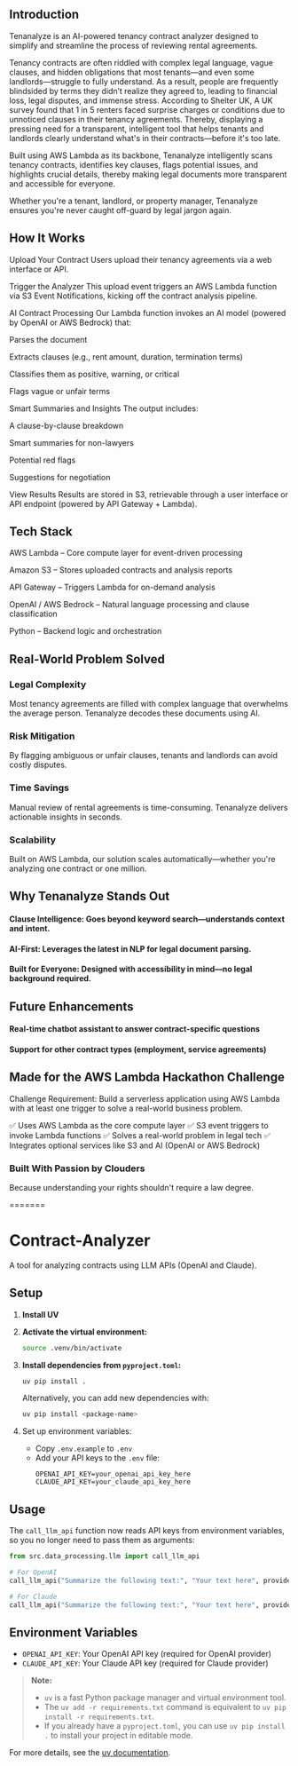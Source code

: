 ## Introduction
Tenanalyze is an AI-powered tenancy contract analyzer designed to simplify and streamline the process of reviewing rental agreements. 

Tenancy contracts are often riddled with complex legal language, vague clauses, and hidden obligations that most tenants—and even some landlords—struggle to fully understand. As a result, people are frequently blindsided by terms they didn’t realize they agreed to, leading to financial loss, legal disputes, and immense stress.
According to Shelter UK, A UK survey found that 1 in 5 renters faced surprise charges or conditions due to unnoticed clauses in their tenancy agreements. Thereby, displaying a pressing need for a transparent, intelligent tool that helps tenants and landlords clearly understand what's in their contracts—before it's too late.

Built using AWS Lambda as its backbone, Tenanalyze intelligently scans tenancy contracts, identifies key clauses, flags potential issues, and highlights crucial details, thereby making legal documents more transparent and accessible for everyone.

Whether you're a tenant, landlord, or property manager, Tenanalyze ensures you're never caught off-guard by legal jargon again.

## How It Works
Upload Your Contract
Users upload their tenancy agreements via a web interface or API.

Trigger the Analyzer
This upload event triggers an AWS Lambda function via S3 Event Notifications, kicking off the contract analysis pipeline.

AI Contract Processing
Our Lambda function invokes an AI model (powered by OpenAI or AWS Bedrock) that:

Parses the document

Extracts clauses (e.g., rent amount, duration, termination terms)

Classifies them as positive, warning, or critical

Flags vague or unfair terms

Smart Summaries and Insights
The output includes:

A clause-by-clause breakdown

Smart summaries for non-lawyers

Potential red flags

Suggestions for negotiation

View Results
Results are stored in S3, retrievable through a user interface or API endpoint (powered by API Gateway + Lambda).

## Tech Stack
AWS Lambda – Core compute layer for event-driven processing

Amazon S3 – Stores uploaded contracts and analysis reports

API Gateway – Triggers Lambda for on-demand analysis

OpenAI / AWS Bedrock – Natural language processing and clause classification

Python – Backend logic and orchestration

## Real-World Problem Solved
### Legal Complexity
Most tenancy agreements are filled with complex language that overwhelms the average person. Tenanalyze decodes these documents using AI.

### Risk Mitigation
By flagging ambiguous or unfair clauses, tenants and landlords can avoid costly disputes.

### Time Savings
Manual review of rental agreements is time-consuming. Tenanalyze delivers actionable insights in seconds.

### Scalability
Built on AWS Lambda, our solution scales automatically—whether you're analyzing one contract or one million.

## Why Tenanalyze Stands Out
#### Clause Intelligence: Goes beyond keyword search—understands context and intent.

#### AI-First: Leverages the latest in NLP for legal document parsing.

#### Built for Everyone: Designed with accessibility in mind—no legal background required.

## Future Enhancements
#### Real-time chatbot assistant to answer contract-specific questions

#### Support for other contract types (employment, service agreements)

## Made for the AWS Lambda Hackathon Challenge
Challenge Requirement: Build a serverless application using AWS Lambda with at least one trigger to solve a real-world business problem.

✅ Uses AWS Lambda as the core compute layer
✅ S3 event triggers to invoke Lambda functions
✅ Solves a real-world problem in legal tech
✅ Integrates optional services like S3 and AI (OpenAI or AWS Bedrock)

### Built With Passion by Clouders
Because understanding your rights shouldn't require a law degree.

=======
# Contract-Analyzer

A tool for analyzing contracts using LLM APIs (OpenAI and Claude).

## Setup

1. **Install UV**

2. **Activate the virtual environment:**
   ```bash
   source .venv/bin/activate
   ```

3. **Install dependencies from `pyproject.toml`:**
   ```bash
   uv pip install .
   ```

   Alternatively, you can add new dependencies with:
   ```bash
   uv pip install <package-name>
   ```

2. Set up environment variables:
   - Copy `.env.example` to `.env`
   - Add your API keys to the `.env` file:
     ```
     OPENAI_API_KEY=your_openai_api_key_here
     CLAUDE_API_KEY=your_claude_api_key_here
     ```

## Usage

The `call_llm_api` function now reads API keys from environment variables, so you no longer need to pass them as arguments:

```python
from src.data_processing.llm import call_llm_api

# For OpenAI
call_llm_api("Summarize the following text:", "Your text here", provider="openai")

# For Claude
call_llm_api("Summarize the following text:", "Your text here", provider="claude")
```

## Environment Variables

- `OPENAI_API_KEY`: Your OpenAI API key (required for OpenAI provider)
- `CLAUDE_API_KEY`: Your Claude API key (required for Claude provider)



> **Note:**  
> - `uv` is a fast Python package manager and virtual environment tool.  
> - The `uv add -r requirements.txt` command is equivalent to `uv pip install -r requirements.txt`.  
> - If you already have a `pyproject.toml`, you can use `uv pip install .` to install your project in editable mode.

For more details, see the [uv documentation](https://github.com/astral-sh/uv).

